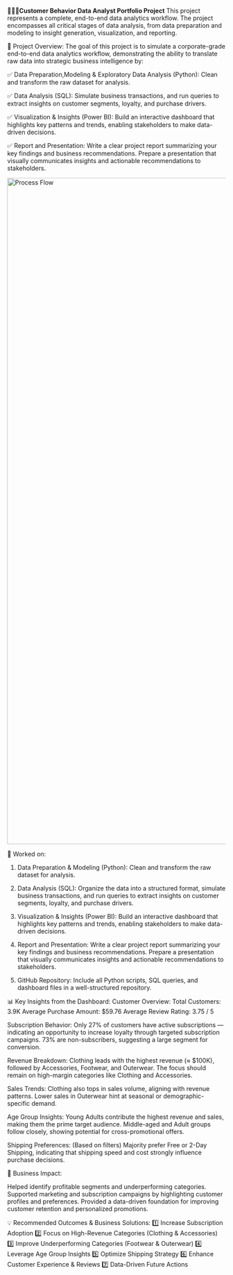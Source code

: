 **👨🏻‍💻Customer Behavior Data Analyst Portfolio Project**
This project represents a complete, end-to-end data analytics workflow. The project encompasses all critical stages of data analysis, from data preparation and modeling to insight generation, visualization, and reporting.

📌 Project Overview:
The goal of this project is to simulate a corporate-grade end-to-end data analytics workflow, demonstrating the ability to translate raw data into strategic business intelligence by:

✅ Data Preparation,Modeling & Exploratory Data Analysis (Python): Clean and transform the raw dataset for analysis.

✅ Data Analysis (SQL): Simulate business transactions, and run queries to extract insights on customer segments, loyalty, and purchase drivers.

✅ Visualization & Insights (Power BI): Build an interactive dashboard that highlights key patterns and trends, enabling stakeholders to make data-driven decisions.

✅ Report and Presentation: Write a clear project report summarizing your key findings and business recommendations. Prepare a presentation that visually communicates insights and actionable recommendations to stakeholders.

<img width="1024" height="1536" alt="Process Flow" src="https://github.com/user-attachments/assets/536e5f1a-5193-4966-af4c-0440c64ba612" />

📌 Worked on:
1. Data Preparation & Modeling (Python): Clean and transform the raw dataset for analysis.
  
2. Data Analysis (SQL): Organize the data into a structured format, simulate business transactions, and run queries to extract insights on customer segments, loyalty, and purchase drivers.
 
3. Visualization & Insights (Power BI): Build an interactive dashboard that highlights key patterns and trends, enabling stakeholders to make data-driven decisions.
   
4. Report and Presentation: Write a clear project report summarizing your key findings and business recommendations. Prepare a presentation that visually communicates insights and actionable recommendations to stakeholders.
 
5. GitHub Repository: Include all Python scripts, SQL queries, and dashboard files in a well-structured repository.

📊 Key Insights from the Dashboard:
Customer Overview:
Total Customers: 3.9K
Average Purchase Amount: $59.76
Average Review Rating: 3.75 / 5

Subscription Behavior:
Only 27% of customers have active subscriptions — indicating an opportunity to increase loyalty through targeted subscription campaigns.
73% are non-subscribers, suggesting a large segment for conversion.

Revenue Breakdown:
Clothing leads with the highest revenue (≈ $100K), followed by Accessories, Footwear, and Outerwear.
The focus should remain on high-margin categories like Clothing and Accessories.

Sales Trends:
Clothing also tops in sales volume, aligning with revenue patterns.
Lower sales in Outerwear hint at seasonal or demographic-specific demand.

Age Group Insights:
Young Adults contribute the highest revenue and sales, making them the prime target audience.
Middle-aged and Adult groups follow closely, showing potential for cross-promotional offers.

Shipping Preferences:
(Based on filters) Majority prefer Free or 2-Day Shipping, indicating that shipping speed and cost strongly influence purchase decisions.


🧠 Business Impact:

Helped identify profitable segments and underperforming categories.
Supported marketing and subscription campaigns by highlighting customer profiles and preferences.
Provided a data-driven foundation for improving customer retention and personalized promotions.

💡 Recommended Outcomes & Business Solutions:
1️⃣ Increase Subscription Adoption
2️⃣ Focus on High-Revenue Categories (Clothing & Accessories)
3️⃣ Improve Underperforming Categories (Footwear & Outerwear)
4️⃣ Leverage Age Group Insights
5️⃣ Optimize Shipping Strategy
6️⃣ Enhance Customer Experience & Reviews
7️⃣ Data-Driven Future Actions

